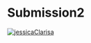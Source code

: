 # Submission2
[![jessicaClarisa](https://circleci.com/gh/JessicaClarisa/Submission2.svg?style=svg)](https://circleci.com/gh/JessicaClarisa/Submission2)
